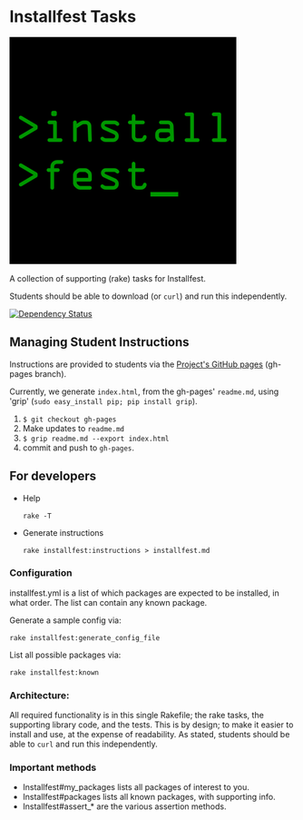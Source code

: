 # Installfest Tasks

![Installfest logo](installfest_logo.png)

A collection of supporting (rake) tasks for Installfest.

Students should be able to download (or `curl`) and run this independently.

[![Dependency Status](https://gemnasium.com/ga-dc/installfest.svg)](https://gemnasium.com/ga-dc/installfest)


## Managing Student Instructions

Instructions are provided to students via the [Project's GitHub pages](http://ga-dc.github.io/installfest) (gh-pages branch).

Currently, we generate `index.html`, from the gh-pages' `readme.md`,  using 'grip' (`sudo easy_install pip; pip install grip`).

1. `$ git checkout gh-pages`
2. Make updates to `readme.md`
3. `$ grip readme.md --export index.html`
4. commit and push to `gh-pages`.


## For developers

- Help
  ```
  rake -T
  ```

- Generate instructions
  ```
  rake installfest:instructions > installfest.md
  ```

### Configuration

installfest.yml is a list of which packages are expected to be installed, in what order.  The list can contain any known package.

Generate a sample config via:

    rake installfest:generate_config_file

List all possible packages via:

    rake installfest:known



### Architecture:
All required functionality is in this single Rakefile;
the rake tasks, the supporting library code, and the tests.
This is by design; to make it easier to install and use, at the expense of readability.  As stated, students should be able to `curl` and run this independently.  

### Important methods
- Installfest#my_packages lists all packages of interest to you.
- Installfest#packages lists all known packages, with supporting info.
- Installfest#assert_* are the various assertion methods.
